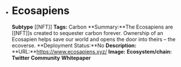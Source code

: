 - # Ecosapiens
  **Subtype** [[NFT]]
  **Tags:** Carbon
  **Summary:**The Ecosapiens are [[NFT]]s created to sequester carbon forever. Ownership of an Ecosapien helps save our world and opens the door into theirs – the ecoverse.
  **Deployment Status:**No
  **Description:**
  **URL:**https://www.ecosapiens.xyz/
  **Image:**
  **Ecosystem/chain:**
  **Twitter**
  **Community**
  **Whitepaper**